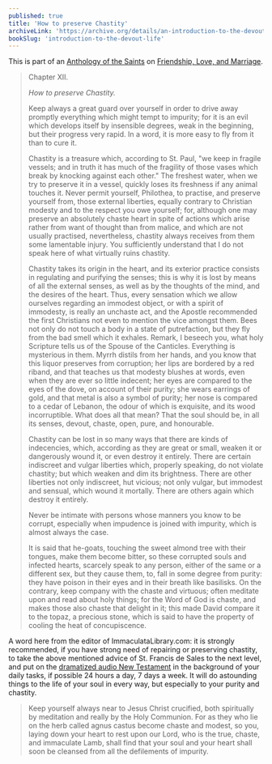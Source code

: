 ```yaml
---
published: true
title: 'How to preserve Chastity'
archiveLink: 'https://archive.org/details/an-introduction-to-the-devout-life/page/133?view=theater'
bookSlug: 'introduction-to-the-devout-life'
---
```


This is part of an [Anthology of the Saints](/anthologies.html) on [Friendship, Love, and Marriage](/anthologies/friendship-love-and-marriage.html).

> Chapter XII.
>
> *How to preserve Chastity.*
>
> Keep always a great guard over yourself in order to drive away promptly everything which might tempt to impurity; for it is an evil which develops itself by insensible degrees, weak in the beginning, but their progress very rapid. In a word, it is more easy to fly from it than to cure it.
>
> Chastity is a treasure which, according to St. Paul, "we keep in fragile vessels; and in truth it has much of the fragility of those vases which break by knocking against each other." The freshest water, when we try to preserve it in a vessel, quickly loses its freshness if any animal touches it. Never permit yourself, Philothea, to practise, and preserve yourself from, those external liberties, equally contrary to Christian modesty and to the respect you owe yourself; for, although one may preserve an absolutely chaste heart in spite of actions which arise rather from want of thought than from malice, and which are not usually practised, nevertheless, chastity always receives from them some lamentable injury. You sufficiently understand that I do not speak here of what virtually ruins chastity.
>
> Chastity takes its origin in the heart, and its exterior practice consists in regulating and purifying the senses; this is why it is lost by means of all the external senses, as well as by the thoughts of the mind, and the desires of the heart. Thus, every sensation which we allow ourselves regarding an immodest object, or with a spirit of immodesty, is really an unchaste act, and the Apostle recommended the first Christians not even to mention the vice amongst them. Bees not only do not touch a body in a state of putrefaction, but they fly from the bad smell which it exhales. Remark, I beseech you, what holy Scripture tells us of the Spouse of the Canticles. Everything is mysterious in them. Myrrh distils from her hands, and you know that this liquor preserves from corruption; her lips are bordered by a red riband, and that teaches us that modesty blushes at words, even when they are ever so little indecent; her eyes are compared to the eyes of the dove, on account of their purity; she wears earrings of gold, and that metal is also a symbol of purity; her nose is compared to a cedar of Lebanon, the odour of which is exquisite, and its wood incorruptible. What does all that mean? That the soul should be, in all its senses, devout, chaste, open, pure, and honourable.
>
> Chastity can be lost in so many ways that there are kinds of indecencies, which, according as they are great or small, weaken it or dangerously wound it, or even destroy it entirely. There are certain indiscreet and vulgar liberties which, properly speaking, do not violate chastity; but which weaken and dim its brightness. There are other liberties not only indiscreet, hut vicious; not only vulgar, but immodest and sensual, which wound it mortally. There are others again which destroy it entirely.
>
> Never be intimate with persons whose manners you know to be corrupt, especially when impudence is joined with impurity, which is almost always the case.
>
> It is said that he-goats, touching the sweet almond tree with their tongues, make them become bitter, so these corrupted souls and infected hearts, scarcely speak to any person, either of the same or a different sex, but they cause them, to, fall in some degree from purity: they have poison in their eyes and in their breath like basilisks. On the contrary, keep company with the chaste and virtuous; often meditate upon and read about holy things; for the Word of God is chaste, and makes those also chaste that delight in it; this made David compare it to the topaz, a precious stone, which is said to have the property of cooling the heat of concupiscence.

A word here from the editor of ImmaculataLibrary.com: it is strongly recommended, if you have strong need of repairing or preserving chastity, to take the above mentioned advice of St. Francis de Sales to the next level, and put on the [dramatized audio New Testament](https://www.truthandlifeapp.com/audio.html) in the background of your daily tasks, if possible 24 hours a day, 7 days a week. It will do astounding things to the life of your soul in every way, but especially to your purity and chastity.

> Keep yourself always near to Jesus Christ crucified, both spiritually by meditation and really by the Holy Communion. For as they who lie on the herb called agnus castus become chaste and modest, so you, laying down your heart to rest upon our Lord, who is the true, chaste, and immaculate Lamb, shall find that your soul and your heart shall soon be cleansed from all the defilements of impurity.
